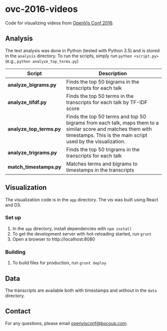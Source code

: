 # ovc-2016-videos
Code for visualizing videos from [OpenVis Conf 2016](https://openvisconf.com/2016/#video-vis).

## Analysis

The text analysis was done in Python (tested with Python 3.5) and is stored in the `analysis` directory. To run the scripts, simply run `python <script.py>`  (e.g., `python analyze_top_terms.py`)
  
| Script | Description |
| ------ | ----------- |
| **analyze_bigrams.py** | Finds the top 50 bigrams in the transcripts for each talk |
| **analyze_tifdf.py** | Finds the top 50 terms in the transcripts for each talk by TF-IDF score |
| **analyze_top_terms.py** | Finds the top 50 terms and top 50 bigrams from each talk, maps them to a similar score and matches them with timestamps. This is the main script used by the visualization. |
| **analyze_trigrams.py** | Finds the top 50 trigrams in the transcripts for each talk |
|  **match_timestamps.py** |  Matches terms and bigrams to timestamps in the transcripts |

## Visualization

The visualization code is in the `app` directory. The vis was built using React and D3. 

### Set up
1. In the `app` directory, install dependencies with `npm install`
1. To get the development server with hot-reloading started, run `grunt`
1. Open a browser to http://localhost:8080

### Building
1. To build files for production, run `grunt deploy`


## Data

The transcripts are available both with timestamps and without in the `data` directory.

## Contact
For any questions, please email openvisconf@bocoup.com.
